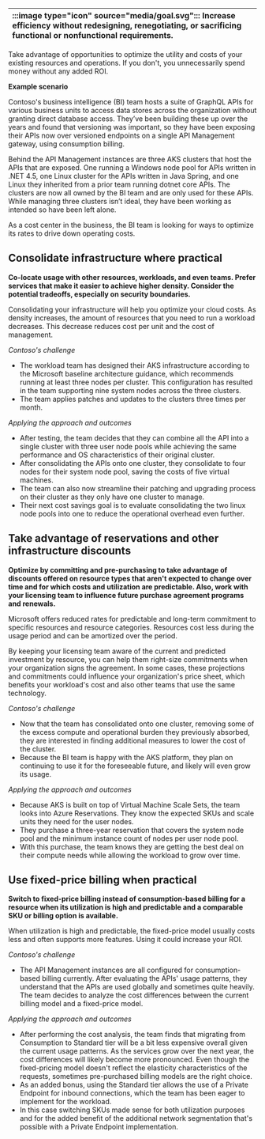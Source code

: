 | :::image type="icon" source="media/goal.svg"::: Increase efficiency without redesigning, renegotiating, or sacrificing functional or nonfunctional requirements. |
| :----------------------------------------------------------------------------------------------------------------------------- |

Take advantage of opportunities to optimize the utility and costs of your existing resources and operations. If you don't, you unnecessarily spend money without any added ROI.

**Example scenario**

Contoso's business intelligence (BI) team hosts a suite of GraphQL APIs for various business units to access data stores across the organization without granting direct database access. They’ve been building these up over the years and found that versioning was important, so they have been exposing their APIs now over versioned endpoints on a single API Management gateway, using consumption billing.

Behind the API Management instances are three AKS clusters that host the APIs that are exposed. One running a Windows node pool for APIs written in .NET 4.5, one Linux cluster for the APIs written in Java Spring, and one Linux they inherited from a prior team running dotnet core APIs. The clusters are now all owned by the BI team and are only used for these APIs. While managing three clusters isn’t ideal, they have been working as intended so have been left alone.

As a cost center in the business, the BI team is looking for ways to optimize its rates to drive down operating costs.

## Consolidate infrastructure where practical

**Co-locate usage with other resources, workloads, and even teams. Prefer services that make it easier to achieve higher density. Consider the potential tradeoffs, especially on security boundaries.**

Consolidating your infrastructure will help you optimize your cloud costs. As density increases, the amount of resources that you need to run a workload decreases. This decrease reduces cost per unit and the cost of management.

*Contoso's challenge*

- The workload team has designed their AKS infrastructure according to the Microsoft baseline architecture guidance, which recommends running at least three nodes per cluster. This configuration has resulted in the team supporting nine system nodes across the three clusters.
- The team applies patches and updates to the clusters three times per month.

*Applying the approach and outcomes*

- After testing, the team decides that they can combine all the API into a single cluster with three user node pools while achieving the same performance and OS characteristics of their original cluster.
- After consolidating the APIs onto one cluster, they consolidate to four nodes for their system node pool, saving the costs of five virtual machines.
- The team can also now streamline their patching and upgrading process on their cluster as they only have one cluster to manage.
- Their next cost savings goal is to evaluate consolidating the two linux node pools into one to reduce the operational overhead even further.

## Take advantage of reservations and other infrastructure discounts

**Optimize by committing and pre-purchasing to take advantage of discounts offered on resource types that aren't expected to change over time and for which costs and utilization are predictable. Also, work with your licensing team to influence future purchase agreement programs and renewals.**

Microsoft offers reduced rates for predictable and long-term commitment to specific resources and resource categories. Resources cost less during the usage period and can be amortized over the period.

By keeping your licensing team aware of the current and predicted investment by resource, you can help them right-size commitments when your organization signs the agreement. In some cases, these projections and commitments could influence your organization's price sheet, which benefits your workload's cost and also other teams that use the same technology.

*Contoso's challenge*

- Now that the team has consolidated onto one cluster, removing some of the excess compute and operational burden they previously absorbed, they are interested in finding additional measures to lower the cost of the cluster.
- Because the BI team is happy with the AKS platform, they plan on continuing to use it for the foreseeable future, and likely will even grow its usage.

*Applying the approach and outcomes*

- Because AKS is built on top of Virtual Machine Scale Sets, the team looks into Azure Reservations. They know the expected SKUs and scale units they need for the user nodes.
- They purchase a three-year reservation that covers the system node pool and the minimum instance count of nodes per user node pool.
- With this purchase, the team knows they are getting the best deal on their compute needs while allowing the workload to grow over time.

## Use fixed-price billing when practical

**Switch to fixed-price billing instead of consumption-based billing for a resource when its utilization is high and predictable and a comparable SKU or billing option is available.**

When utilization is high and predictable, the fixed-price model usually costs less and often supports more features. Using it could increase your ROI.

*Contoso's challenge*

- The API Management instances are all configured for consumption-based billing currently. After evaluating the APIs' usage patterns, they understand that the APIs are used globally and sometimes quite heavily. The team decides to analyze the cost differences between the current billing model and a fixed-price model.

*Applying the approach and outcomes*

- After performing the cost analysis, the team finds that migrating from Consumption to Standard tier will be a bit less expensive overall given the current usage patterns. As the services grow over the next year, the cost differences will likely become more pronounced. Even though the fixed-pricing model doesn't reflect the elasticity characteristics of the requests, sometimes pre-purchased billing models are the right choice.
- As an added bonus, using the Standard tier allows the use of a Private Endpoint for inbound connections, which the team has been eager to implement for the workload.
- In this case switching SKUs made sense for both utilization purposes and for the added benefit of the additional network segmentation that's possible with a Private Endpoint implementation.